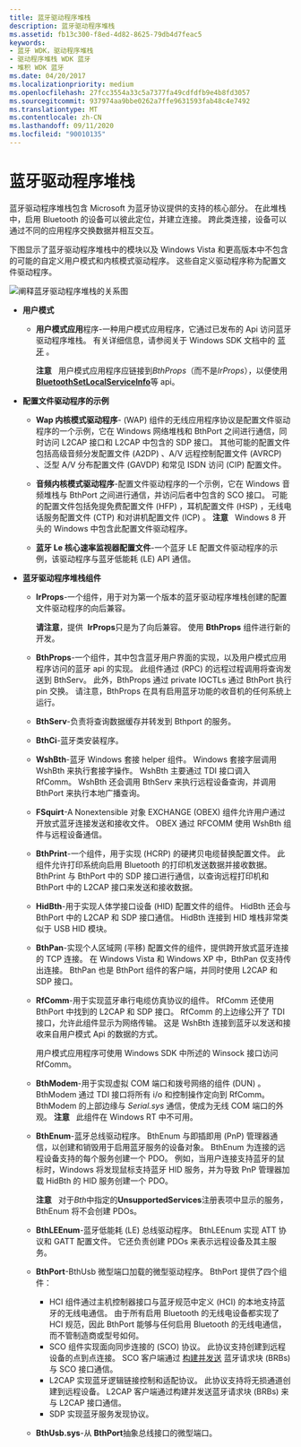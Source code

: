 ```yaml
---
title: 蓝牙驱动程序堆栈
description: 蓝牙驱动程序堆栈
ms.assetid: fb13c300-f8ed-4d82-8625-79db4d7feac5
keywords:
- 蓝牙 WDK，驱动程序堆栈
- 驱动程序堆栈 WDK 蓝牙
- 堆积 WDK 蓝牙
ms.date: 04/20/2017
ms.localizationpriority: medium
ms.openlocfilehash: 27fcc3554a33c5a7377fa49cdfdfb9e4b8fd3057
ms.sourcegitcommit: 937974aa9bbe0262a7ffe9631593fab48c4e7492
ms.translationtype: MT
ms.contentlocale: zh-CN
ms.lasthandoff: 09/11/2020
ms.locfileid: "90010135"
---
```

# <a name="bluetooth-driver-stack"></a>蓝牙驱动程序堆栈


蓝牙驱动程序堆栈包含 Microsoft 为蓝牙协议提供的支持的核心部分。 在此堆栈中，启用 Bluetooth 的设备可以彼此定位，并建立连接。 跨此类连接，设备可以通过不同的应用程序交换数据并相互交互。

下图显示了蓝牙驱动程序堆栈中的模块以及 Windows Vista 和更高版本中不包含的可能的自定义用户模式和内核模式驱动程序。 这些自定义驱动程序称为配置文件驱动程序。

![阐释蓝牙驱动程序堆栈的关系图](images/bluetooth-architecture.png)

-   **用户模式**
    -   **用户模式应用**程序-一种用户模式应用程序，它通过已发布的 Api 访问蓝牙驱动程序堆栈。 有关详细信息，请参阅关于 Windows SDK 文档中的 [蓝牙](https://go.microsoft.com/fwlink/p/?linkid=50712) 。

        **注意**   用户模式应用程序应链接到*BthProps*（而不是*IrProps*），以便使用[**BluetoothSetLocalServiceInfo**](/windows/desktop/api/bluetoothapis/nf-bluetoothapis-bluetoothsetlocalserviceinfo)等 api。

         

-   **配置文件驱动程序的示例**
    -   **Wap 内核模式驱动程序**- (WAP) 组件的无线应用程序协议是配置文件驱动程序的一个示例，它在 Windows 网络堆栈和 BthPort 之间进行通信，同时访问 L2CAP 接口和 L2CAP 中包含的 SDP 接口。 其他可能的配置文件包括高级音频分发配置文件 (A2DP) 、A/V 远程控制配置文件 (AVRCP) 、泛型 A/V 分布配置文件 (GAVDP) 和常见 ISDN 访问 (CIP) 配置文件。
    -   **音频内核模式驱动程序**-配置文件驱动程序的一个示例，它在 Windows 音频堆栈与 BthPort 之间进行通信，并访问后者中包含的 SCO 接口。 可能的配置文件包括免提免费配置文件 (HFP) ，耳机配置文件 (HSP) ，无线电话服务配置文件 (CTP) 和对讲机配置文件 (ICP) 。
        **注意**   Windows 8 开头的 Windows 中包含此配置文件驱动程序。

         

    -   **蓝牙 Le 核心速率监视器配置文件**-一个蓝牙 LE 配置文件驱动程序的示例，该驱动程序与蓝牙低能耗 (LE) API 通信。
-   **蓝牙驱动程序堆栈组件**
    -   **IrProps**-一个组件，用于对为第一个版本的蓝牙驱动程序堆栈创建的配置文件驱动程序的向后兼容。

        **请注意**，提供  **IrProps**只是为了向后兼容。 使用 **BthProps** 组件进行新的开发。

         

    -   **BthProps**-一个组件，其中包含蓝牙用户界面的实现，以及用户模式应用程序访问的蓝牙 api 的实现。 此组件通过 (RPC) 的远程过程调用将查询发送到 BthServ。 此外，BthProps 通过 private IOCTLs 通过 BthPort 执行 pin 交换。 请注意，BthProps 在具有启用蓝牙功能的收音机的任何系统上运行。
    -   **BthServ**-负责将查询数据缓存并转发到 Bthport 的服务。
    -   **BthCi**-蓝牙类安装程序。
    -   **WshBth**-蓝牙 Windows 套接 helper 组件。 Windows 套接字层调用 WshBth 来执行套接字操作。 WshBth 主要通过 TDI 接口调入 RfComm。 WshBth 还会调用 BthServ 来执行远程设备查询，并调用 BthPort 来执行本地广播查询。
    -   **FSquirt**-A Nonextensible 对象 EXCHANGE (OBEX) 组件允许用户通过开放式蓝牙连接发送和接收文件。 OBEX 通过 RFCOMM 使用 WshBth 组件与远程设备通信。
    -   **BthPrint**-一个组件，用于实现 (HCRP) 的硬拷贝电缆替换配置文件。 此组件允许打印系统向启用 Bluetooth 的打印机发送数据并接收数据。 BthPrint 与 BthPort 中的 SDP 接口进行通信，以查询远程打印机和 BthPort 中的 L2CAP 接口来发送和接收数据。
    -   **HidBth**-用于实现人体学接口设备 (HID) 配置文件的组件。 HidBth 还会与 BthPort 中的 L2CAP 和 SDP 接口通信。 HidBth 连接到 HID 堆栈非常类似于 USB HID 模块。
    -   **BthPan**-实现个人区域网 (平移) 配置文件的组件，提供跨开放式蓝牙连接的 TCP 连接。 在 Windows Vista 和 Windows XP 中，BthPan 仅支持传出连接。 BthPan 也是 BthPort 组件的客户端，并同时使用 L2CAP 和 SDP 接口。
    -   **RfComm**-用于实现蓝牙串行电缆仿真协议的组件。 RfComm 还使用 BthPort 中找到的 L2CAP 和 SDP 接口。 RfComm 的上边缘公开了 TDI 接口，允许此组件显示为网络传输。 这是 WshBth 连接到蓝牙以发送和接收来自用户模式 Api 的数据的方式。

        用户模式应用程序可使用 Windows SDK 中所述的 Winsock 接口访问 RfComm。

    -   **BthModem**-用于实现虚拟 COM 端口和拨号网络的组件 (DUN) 。 BthModem 通过 TDI 接口将所有 i/o 和控制操作定向到 RfComm。 BthModem 的上部边缘与 *Serial.sys* 通信，使成为无线 COM 端口的外观。
        **注意**   此组件在 Windows RT 中不可用。

         

    -   **BthEnum**-蓝牙总线驱动程序。 BthEnum 与即插即用 (PnP) 管理器通信，以创建和销毁用于启用蓝牙服务的设备对象。 BthEnum 为连接的远程设备支持的每个服务创建一个 PDO。 例如，当用户连接支持蓝牙的鼠标时，Windows 将发现鼠标支持蓝牙 HID 服务，并为导致 PnP 管理器加载 HidBth 的 HID 服务创建一个 PDO。

        **注意**   对于*Bth*中指定的**UnsupportedServices**注册表项中显示的服务，BthEnum 将不会创建 PDOs。

         

    -   **BthLEEnum**-蓝牙低能耗 (LE) 总线驱动程序。 BthLEEnum 实现 ATT 协议和 GATT 配置文件。 它还负责创建 PDOs 来表示远程设备及其主服务。

    -   **BthPort**-BthUsb 微型端口加载的微型驱动程序。 BthPort 提供了四个组件：
        -   HCI 组件通过主机控制器接口与蓝牙规范中定义 (HCI) 的本地支持蓝牙的无线电通信。 由于所有启用 Bluetooth 的无线电设备都实现了 HCI 规范，因此 BthPort 能够与任何启用 Bluetooth 的无线电通信，而不管制造商或型号如何。
        -   SCO 组件实现面向同步连接的 (SCO) 协议。 此协议支持创建到远程设备的点到点连接。 SCO 客户端通过 [构建并发送](building-and-sending-a-brb.md) 蓝牙请求块 (BRBs) 与 SCO 接口通信。
        -   L2CAP 实现蓝牙逻辑链接控制和适配协议。 此协议支持将无损通道创建到远程设备。 L2CAP 客户端通过构建并发送蓝牙请求块 (BRBs) 来与 L2CAP 接口通信。
        -   SDP 实现蓝牙服务发现协议。
    -   **BthUsb.sys**-从 **BthPort**抽象总线接口的微型端口。

 

